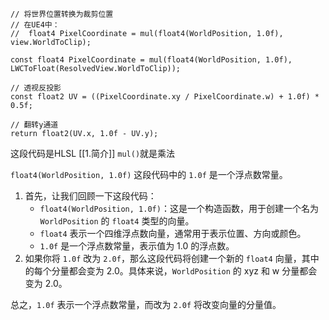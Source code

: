 ```
// 将世界位置转换为裁剪位置
// 在UE4中：
//  float4 PixelCoordinate = mul(float4(WorldPosition, 1.0f), view.WorldToClip);

const float4 PixelCoordinate = mul(float4(WorldPosition, 1.0f), LWCToFloat(ResolvedView.WorldToClip));

// 透视反投影
const float2 UV = ((PixelCoordinate.xy / PixelCoordinate.w) + 1.0f) * 0.5f;

// 翻转y通道
return float2(UV.x, 1.0f - UV.y);
```
这段代码是HLSL [[1.简介]]
`mul()`就是乘法

`float4(WorldPosition, 1.0f)` 这段代码中的 `1.0f` 是一个浮点数常量。
1. 首先，让我们回顾一下这段代码：
    - `float4(WorldPosition, 1.0f)`：这是一个构造函数，用于创建一个名为 `WorldPosition` 的 `float4` 类型的向量。
    - `float4` 表示一个四维浮点数向量，通常用于表示位置、方向或颜色。
    - `1.0f` 是一个浮点数常量，表示值为 1.0 的浮点数。
2. 如果你将 `1.0f` 改为 `2.0f`，那么这段代码将创建一个新的 `float4` 向量，其中的每个分量都会变为 2.0。具体来说，`WorldPosition` 的 xyz 和 w 分量都会变为 2.0。
    
总之，`1.0f` 表示一个浮点数常量，而改为 `2.0f` 将改变向量的分量值。